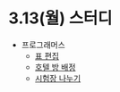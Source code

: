 # 3.13(월) 스터디

- 프로그래머스
  - [표 편집](https://school.programmers.co.kr/learn/courses/30/lessons/81303)
  - [호텔 방 배정](https://school.programmers.co.kr/learn/courses/30/lessons/64063)
  - [시험장 나누기](https://school.programmers.co.kr/learn/courses/30/lessons/81305)
